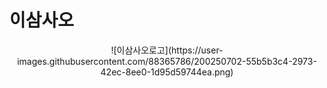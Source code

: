 # 이삼사오
<div align="center">
![이삼사오로고](https://user-images.githubusercontent.com/88365786/200250702-55b5b3c4-2973-42ec-8ee0-1d95d59744ea.png)</

